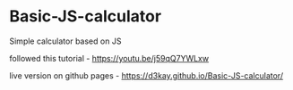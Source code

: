 # Basic-JS-calculator
Simple calculator based on JS

followed this tutorial - 
    https://youtu.be/j59qQ7YWLxw


live version on github pages - 
    https://d3kay.github.io/Basic-JS-calculator/
